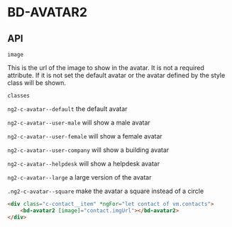 # BD-AVATAR2

## API

`image`

This is the url of the image to show in the avatar. It is not a required attribute.
If it is not set the default  avatar or the avatar defined by the style class will be shown.

`classes`

`ng2-c-avatar--default` the default avatar

`ng2-c-avatar--user-male` will show a male avatar

`ng2-c-avatar--user-female` will show a female avatar

`ng2-c-avatar--user-company` will show a building avatar

`ng2-c-avatar--helpdesk` will show a helpdesk avatar

`ng2-c-avatar--large` a large version of the avatar

`.ng2-c-avatar--square` make the avatar a square instead of a circle

```html
<div class="c-contact__item" *ngFor="let contact of vm.contacts">
    <bd-avatar2 [image]="contact.imgUrl"></bd-avatar2>
</div>
```
